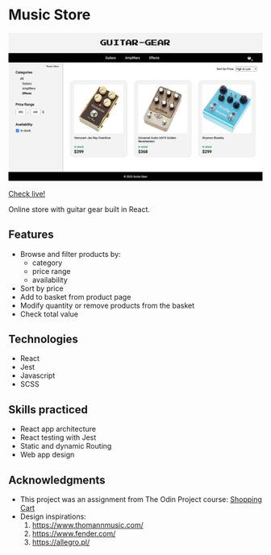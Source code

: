 # Music Store

![interface](./src/img/screenshot.png)

[Check live!](ulr)

Online store with guitar gear built in React.

## Features

- Browse and filter products by:
  - category
  - price range
  - availability
- Sort by price
- Add to basket from product page
- Modify quantity or remove products from the basket
- Check total value

## Technologies

- React
- Jest
- Javascript
- SCSS

## Skills practiced

- React app architecture
- React testing with Jest
- Static and dynamic Routing
- Web app design

## Acknowledgments

- This project was an assignment from The Odin Project course: [Shopping Cart](https://www.theodinproject.com/lessons/node-path-javascript-shopping-cart)
- Design inspirations:
  1. https://www.thomannmusic.com/
  2. https://www.fender.com/
  3. https://allegro.pl/
